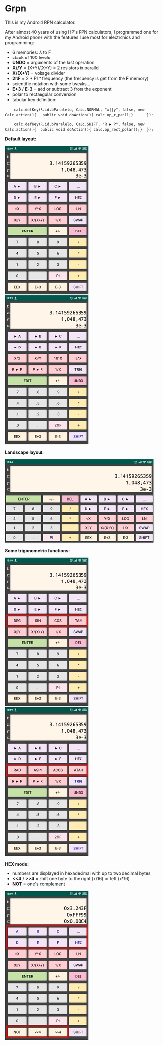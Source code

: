 # Grpn
This is my Android RPN calculator.

After almost 40 years of using HP's RPN calculators, I programmed one for my Android phone with the features I use most for electronics and programming:

* 6 memories: A to F
* stack of 100 levels
* **UNDO** = arguments of the last operation
* **X//Y** = (X+Y)/(X*Y) = 2 resistors in parallel
* **X/(X+Y)** = voltage divider
* **2πF** = 2 * PI * frequency (the frequency is get from the **F** memory)
* scientific notation with some tweaks...
* **E+3** / **E-3** = add or subtract 3 from the exponent
* polar to rectangular conversion
* tabular key definition:

`    calc.defKey(R.id.bParalelo, Calc.NORMAL, "x||y", false, new Calc.action(){   public void doAction(){ calc.op_r_par();}      });`

`    calc.defKey(R.id.bParalelo, Calc.SHIFT, "R ▶ P", false, new Calc.action(){  public void doAction(){ calc.op_rect_polar();}  });`

**Default layout:**

![Default layout](https://github.com/gabdub/Grpn/raw/master/screencapt/default.jpg "Default layout")  ![SHIFT layout](https://github.com/gabdub/Grpn/raw/master/screencapt/shift.jpg "SHIFT layout")


**Landscape layout:**

![Landscape layout](https://github.com/gabdub/Grpn/raw/master/screencapt/landscape.jpg "Landscape layout")


**Some trigonometric functions:**

![Trig layout](https://github.com/gabdub/Grpn/raw/master/screencapt/trig.jpg "TRIG layout")  ![SHIFT TRIG layout](https://github.com/gabdub/Grpn/raw/master/screencapt/trig_shift.jpg "SHIFT TRIG layout")


**HEX mode:**

* numbers are displayed in hexadecimal with up to two decimal bytes
* **<<4** / **>>4** = shift one byte to the right (x/16) or left (x*16)
* **NOT** = one's complement

![Hex layout](https://github.com/gabdub/Grpn/raw/master/screencapt/hex.jpg "Hex layout")

